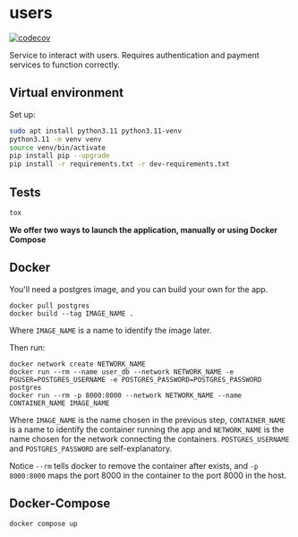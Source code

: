 # users

[![codecov](https://codecov.io/gh/Taller-2-FIUBA/users/branch/main/graph/badge.svg?token=N1TV03GM47)](https://codecov.io/gh/Taller-2-FIUBA/users)


Service to interact with users. Requires authentication and payment services to function correctly.

## Virtual environment

Set up:

```bash
sudo apt install python3.11 python3.11-venv
python3.11 -m venv venv
source venv/bin/activate
pip install pip --upgrade
pip install -r requirements.txt -r dev-requirements.txt
```

## Tests

```bash
tox
```

**We offer two ways to launch the application, manually or using Docker Compose**

## Docker

You'll need a postgres image, and you can build your own for the app.

```
docker pull postgres
docker build --tag IMAGE_NAME .
```

Where `IMAGE_NAME` is a name to identify the image later.

Then run:

```
docker network create NETWORK_NAME
docker run --rm --name user_db --network NETWORK_NAME -e PGUSER=POSTGRES_USERNAME -e POSTGRES_PASSWORD=POSTGRES_PASSWORD
postgres
docker run --rm -p 8000:8000 --network NETWORK_NAME --name CONTAINER_NAME IMAGE_NAME
```

Where `IMAGE_NAME` is the name chosen in the previous step, `CONTAINER_NAME`
is a name to identify the container running the app and `NETWORK_NAME` is the name chosen
for the network connecting the containers. `POSTGRES_USERNAME` and `POSTGRES_PASSWORD`
are self-explanatory.

Notice `--rm` tells docker to remove the container after exists, and
`-p 8000:8000` maps the port 8000 in the container to the port 8000 in the host.

## Docker-Compose

```
docker compose up
```
